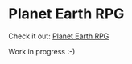 # Planet Earth RPG

Check it out: [Planet Earth RPG](https://hoomanfor.github.io/planet-earth-rpg/)

Work in progress :-)
